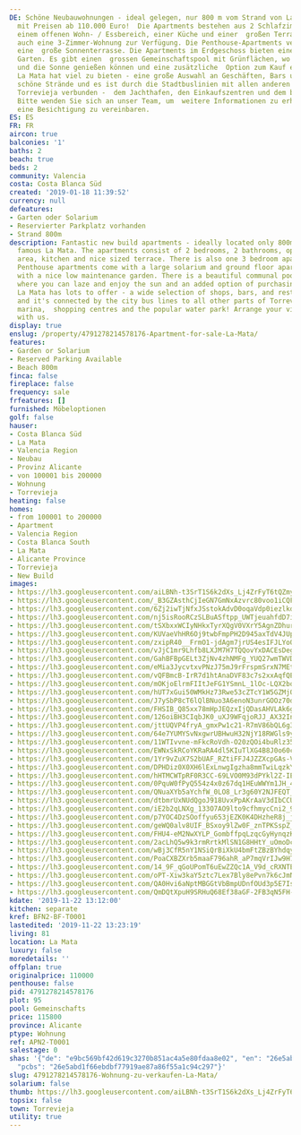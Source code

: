 ```yaml
---
DE: Schöne Neubauwohnungen - ideal gelegen, nur 800 m vom Strand von La Mata entfernt,
  mit Preisen ab 110.000 Euro!  Die Apartments bestehen aus 2 Schlafzimmern, 2 Bädern,
  einem offenen Wohn- / Essbereich, einer Küche und einer  großen Terrasse. Es gibt
  auch eine 3-Zimmer-Wohnung zur Verfügung. Die Penthouse-Apartments verfügen über
  eine  große Sonnenterrasse. Die Apartments im Erdgeschoss bieten einen schönen pflegeleichten
  Garten. Es gibt einen  grossen Gemeinschaftspool mit Grünflächen, wo Sie faulenzen
  und die Sonne genießen können und eine zusätzliche  Option zum Kauf einer Parkeinheit.
  La Mata hat viel zu bieten - eine große Auswahl an Geschäften, Bars und  Restaurants,
  schöne Strände und es ist durch die Stadtbuslinien mit allen anderen Teilen von
  Torrevieja verbunden -  dem Jachthafen, den Einkaufszentren und dem beliebten Wasserpark!
  Bitte wenden Sie sich an unser Team, um  weitere Informationen zu erhalten oder
  eine Besichtigung zu vereinbaren.
ES: ES
FR: FR
aircon: true
balconies: '1'
baths: 2
beach: true
beds: 2
community: Valencia
costa: Costa Blanca Süd
created: '2019-01-18 11:39:52'
currency: null
defeatures:
- Garten oder Solarium
- Reservierter Parkplatz vorhanden
- Strand 800m
description: Fantastic new build apartments - ideally located only 800m from  the
  famous La Mata. The apartments consist of 2 bedrooms, 2 bathrooms, open  living/dining
  area, kitchen and nice sized terrace. There is also one 3 bedroom apartment  available.
  Penthouse apartments come with a large solarium and ground floor apartments  come
  with a nice low maintenance garden. There is a beautiful communal pool with green  areas
  where you can laze and enjoy the sun and an added option of purchasing a parking  unit.
  La Mata has lots to offer - a wide selection of shops, bars, and restaurants, nice  beaches
  and it's connected by the city bus lines to all other parts of Torrevieja - the
  marina,  shopping centres and the popular water park! Arrange your viewing appointment
  with us.
display: true
enslug: /property/4791278214578176-Apartment-for-sale-La-Mata/
features:
- Garden or Solarium
- Reserved Parking Available
- Beach 800m
finca: false
fireplace: false
frequency: sale
frfeatures: []
furnished: Möbeloptionen
golf: false
hauser:
- Costa Blanca Süd
- La Mata
- Valencia Region
- Neubau
- Provinz Alicante
- von 100001 bis 200000
- Wohnung
- Torrevieja
heating: false
homes:
- from 100001 to 200000
- Apartment
- Valencia Region
- Costa Blanca South
- La Mata
- Alicante Province
- Torrevieja
- New Build
images:
- https://lh3.googleusercontent.com/aiLBNh-t3SrT1S6k2dXs_Lj4ZrFyT6tQZmy90bBTSRTfF0jwkmfhp0mkkAsMRTBA-eI-Sy4r2XC7mLeKp8xb=w640-rj-e30-l100
- https://lh3.googleusercontent.com/_B3GZAsthCjIeGN7GmNxAzvrc80voo1iCQF5qU0siv7lt7m64Ppc5otMSF2k3-lNtHbQv0vHDQiA-sJgwiAlOA=w640-rj-e30-l100
- https://lh3.googleusercontent.com/6Zj2iwTjNfxJSstokAdvD0oqaVdp0iezlkd3-rcVKg8t9FAYFBXtv0_fqia2GqCMX11APHwFpYE--CyxAJ0e=w640-rj-e30-l100
- https://lh3.googleusercontent.com/nj5isRooRCzSLBuASftpp_UWTjeuahfdD7ij5NL6UIk2u_tUh4Kwu96oQV6A8AnNH2I2BdZcZQ3KXdX_8001aA=w640-rj-e30-l100
- https://lh3.googleusercontent.com/tSXbxxWCIyNHkxTyrXQgV0VXrY5AgnZDhurU5xK4k7WqmZOnVabRuRUaAuBn9hOKGmI3BNeY8WpXMTOZiwQx=w640-rj-e30-l100
- https://lh3.googleusercontent.com/KUVaeVhHR6Oj9twbFmpPH2D945axTdV4JUp8_R5f2eZ2_Tlm5qP5Lpn3h7OOwYMBLG7X42rtsS8I8TuM7ps3=w640-rj-e30-l100
- https://lh3.googleusercontent.com/zxipR40__FrmO1-jdAgm7jrUS4esIFJLYoQdtsYnOrj99n27ZigO8v3nDXcT2XYr9-OH7neZkF0ZKM8GMcX7=w640-rj-e30-l100
- https://lh3.googleusercontent.com/vJjC1mr9Lhfb8LXJM7H7TQQovYxDACEsDegHFfcmgH1p5IcIUm51-8utJWE3EyVE8oh8PZ6OedQlJEwp_G0l=w640-rj-e30-l100
- https://lh3.googleusercontent.com/GahBFBpGELt3ZjNv4zhNMFg_YUQ27wmTWVDjgZiDEfHAuAxIbiPPxQIq-XBq1Zs0G5iMtFdzr9GoU7TYiK4=w640-rj-e30-l100
- https://lh3.googleusercontent.com/eMia3JycvtxvPNzJ75mJ9rFrspmSrxN7MEtxy4YA4HfAS7TXPm-mI6LF0EQL1E8oN0nMfOSlzZongSX0OnWN=w640-rj-e30-l100
- https://lh3.googleusercontent.com/vQFBmcB-IrR7d1htAnaDVF83c7s2xxAqfQEB76F40jkC2aOO2jbzkX-XIebaWgGRdbUrKNqZeBrkMUIu2oAzhw=w640-rj-e30-l100
- https://lh3.googleusercontent.com/mOKjoElrmFIItJeFG1YSmnL_1lOc-LQX2bqkE-q5u7lnWyPeMUT4HK4CFW6599JTBdCFJfOA0HlqYuQbEzyc=w640-rj-e30-l100
- https://lh3.googleusercontent.com/hUT7xGui50WMkHz73Rwe53cZTcY1W5GZMjOdngJlEj7OYczaCwnmrNcOt7ofhZZxhzPFOOYVH9xVNP5OkeXl=w640-rj-e30-l100
- https://lh3.googleusercontent.com/J7ySbP8cT6lQlBNuo3A6enoN3unrGOOz70ddJCTTFYVihJfRNFdodSCH5iMsigS3nVvjFJlE9MKwbWr7KOKv=w640-rj-e30-l100
- https://lh3.googleusercontent.com/FHSIB_Q85xx78mHpJEQzxIjQDasAHVLAk6gViYxNWURTwK-ApYLjRKZ0VB-U5W7vQW5rI8qc84R4qHdM0EAm=w640-rj-e30-l100
- https://lh3.googleusercontent.com/126oiBH3CIqbJK0_uXJ9WFqjoRJJ_AX32InXstO4g9Cu9pPLBpWB8_SymxggGMZId9UKfi8Eai4Q4Yuf4ryIAw=w640-rj-e30-l100
- https://lh3.googleusercontent.com/jttUQVP4fryA_gmxPw1c21-R7mV86bQL6g3WiIV4nqeZTtQk3JYCm2_IuU8o3HQz3gFsgoLjKSjKJMNxhvkQ=w640-rj-e30-l100
- https://lh3.googleusercontent.com/64e7YUMYSvNxgwrUBHwuH32NjY18RWGls9y_b9__lWLkYbpkauYTKngDdFYak-lNNJLJWZk54jNdn7FPMkHA=w640-rj-e30-l100
- https://lh3.googleusercontent.com/11WTIvvne-mFkcRoVdh-O20zQOi4buRlz35losfuMS87MxWo1VtjfBPZODiBek365U4rqnAvJ6F_KVYqqnMv=w640-rj-e30-l100
- https://lh3.googleusercontent.com/EWNxSkRCoYKRaRA4dl5KIuTlXG4B8J0o60c13-Y2chQEgMY9Ooog9TuIC9tjxHIJ_4WxKFxisYiSByX34ZM=w640-rj-e30-l100
- https://lh3.googleusercontent.com/1Yr9vZuX7S2bUAF_RZtiFFJ4JZZXcpGAs-VJREUp-xzuGCqfuh0eNl9odRoVJtUO9wYGFB1AIRvGYS5azud7=w640-rj-e30-l100
- https://lh3.googleusercontent.com/DPHDiz0X0XH6lExLnwgIgzha8mmTwiLqzkYCRo4dKwEjjZC6fS8VoKXg_l75daOajdlijWBlqa2mHJgupbgU=w640-rj-e30-l100
- https://lh3.googleusercontent.com/hHTMCWTpRF0R3CC-69LVO0M93dPYkl2Z-IEXO_Le55JZiriXdCkhdCTGSx1cJavhsPH0V_qRuOLax36g3Jw=w640-rj-e30-l100
- https://lh3.googleusercontent.com/0PquW0fPyQ554z4x0z67dq1HEuWWYm1JH_4h1YLt5MDtXFg507q4Z07yoSmgiD317gyLJYE3OJFWMpZ92bDt=w640-rj-e30-l100
- https://lh3.googleusercontent.com/QNuaXYb5aYchfW_0LO8_Lr3g60Y2NJFEQT_H7yCQ2haVCUbUzvC0v2klvJk2eTSRvBzMVExbRz1dZY1xZYHzMg=w640-rj-e30-l100
- https://lh3.googleusercontent.com/dtbmrUxNUdQgoJ918UvxPpAKrAaV3dIbCCUGWafnhun63JFPootNsu99F82SkzD7-PRyuD57Gowo7QjNH0qF-A=w640-rj-e30-l100
- https://lh3.googleusercontent.com/iE2b2qLNXg_133O7AO9lto9cfhmycCni2_9Ykp5ziwpMITVm3fmjCdlljAVC9oeQoqsBgRrkxB5gWI3Xj6_R=w640-rj-e30-l100
- https://lh3.googleusercontent.com/p7YOC4DzSOoffyu653jEZK0K4DHzheR8j_jTRsvGi2CVLPVc3yzuX_wh-iR9ZFetEOwAKmo2XmupOSuczLtn=w640-rj-e30-l100
- https://lh3.googleusercontent.com/geWQ0alv8UIF_BSxoy9lZw0F_znTPKSspZ_OvGrsJ61aAuiz3cTsRKUuC60ayX6gxO5pF23KInAgctVWmh8l=w640-rj-e30-l100
- https://lh3.googleusercontent.com/FHU4-eM2NwXYLP_GombffpqLzqcGyHynqzKp9OnFmP3jg3J7AvT5eIZyj30HVi-ahcYsdiQdnzl72g5F5-Oxfw=w640-rj-e30-l100
- https://lh3.googleusercontent.com/2acLhQ5w9k3rmRrtkMlSN1G8HHtY_uOmoDc3_2H8cQDJPmUvY6aUNX_twYYqA0eiZvWNEaPr3R7cL6UseCch=w640-rj-e30-l100
- https://lh3.googleusercontent.com/wBj3CfR5nY1NSiQrBiXkU4bmFtZBzBYhdqyd29ttBcx7NM6AOOP6lA94cIz4CdJQaUpGMcKsXbkk77Ywcjlz=w640-rj-e30-l100
- https://lh3.googleusercontent.com/PoaCXBZXrb5maaF796ahR_aP7mqVrIJw9H7dLx3IpdAOPYWWpVly2hr_nObnPQG-_F48hl1RQtl9Y_nbw20N=w640-rj-e30-l100
- https://lh3.googleusercontent.com/14_9F_qGoUPomT6uEwZZQc1A_V9d_cRXNTELZf58o7OBX0CbihuR28cBzR6mN3rswmhnau_EgHW1zZVgLQgENw=w640-rj-e30-l100
- https://lh3.googleusercontent.com/oPT-Xiw3kaY5ztc7Lex7Bly8ePvn7k6cJmNKMyzCBPMuTpEag4axJxYi5VXTARDzPFr0TijNGdkLwmFA8EdX4w=w640-rj-e30-l100
- https://lh3.googleusercontent.com/QA0Hvi6aNptMBGGtVbBmpUDnfOUd3p5E7IsHqPPC3O9VsCuV5ZppzZylQok4IvobsQSHqJTYqNY1Luw6mQh-=w640-rj-e30-l100
- https://lh3.googleusercontent.com/QmDQtXpuH9SRHuQ68Ef38aGF-2FB3qN5FH-TORisAlKTP5_vGbwtxyjBYPkzVnnSpW8D8BqHKU2oVvQbjb0=w640-rj-e30-l100
kdate: '2019-11-22 13:12:00'
kitchen: separate
kref: BFN2-BF-T0001
lastedited: '2019-11-22 13:23:19'
living: 81
location: La Mata
luxury: false
moredetails: ''
offplan: true
originalprice: 110000
penthouse: false
pid: 4791278214578176
plot: 95
pool: Gemeinschafts
price: 115800
province: Alicante
ptype: Wohnung
ref: APN2-T0001
salestage: 0
shas: '{"de": "e9bc569bf42d619c3270b851ac4a5e80fdaa8e02", "en": "26e5abd1f66ebdbf77919ae87a86f55a1c94c297",
  "pcbs": "26e5abd1f66ebdbf77919ae87a86f55a1c94c297"}'
slug: 4791278214578176-Wohnung-zu-verkaufen-La-Mata/
solarium: false
thumb: https://lh3.googleusercontent.com/aiLBNh-t3SrT1S6k2dXs_Lj4ZrFyT6tQZmy90bBTSRTfF0jwkmfhp0mkkAsMRTBA-eI-Sy4r2XC7mLeKp8xb=w400-h240-n-rj-e30-l100
topsix: false
town: Torrevieja
utility: true
---
```

